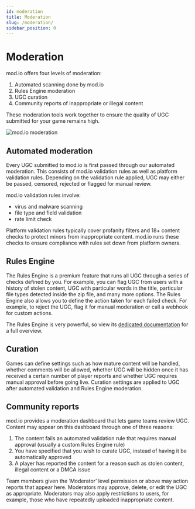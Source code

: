```yaml
---
id: moderation
title: Moderation
slug: /moderation/
sidebar_position: 0
---
```


# Moderation

mod.io offers four levels of moderation:
1. Automated scanning done by mod.io
2. Rules Engine moderation
3. UGC curation
4. Community reports of inappropriate or illegal content

These moderation tools work together to ensure the quality of UGC submitted for your game remains high.

![mod.io moderation](images/moderation.png)

## Automated moderation

Every UGC submitted to mod.io is first passed through our automated moderation. This consists of mod.io validation rules as well as platform validation rules. Depending on the validation rule applied, UGC may either be passed, censored, rejected or flagged for manual review.

mod.io validation rules involve:
* virus and malware scanning
* file type and field validation
* rate limit check

Platform validation rules typically cover profanity filters and 18+ content checks to protect minors from inappropriate content. mod.io runs these checks to ensure compliance with rules set down from platform owners.

## Rules Engine

The Rules Engine is a premium feature that runs all UGC through a series of checks defined by you. For example, you can flag UGC from users with a history of stolen content, UGC with particular words in the title, particular file types detected inside the zip file, and many more options. The Rules Engine also allows you to define the action taken for each failed check. For example, to reject the UGC, flag it for manual moderation or call a webhook for custom actions.

The Rules Engine is very powerful, so view its [dedicated documentation](/moderation/rules-engine/) for a full overview.

## Curation

Games can define settings such as how mature content will be handled, whether comments will be allowed, whether UGC will be hidden once it has received a certain number of player reports and whether UGC requires manual approval before going live. Curation settings are applied to UGC after automated validation and Rules Engine moderation.

## Community reports

mod.io provides a moderation dashboard that lets game teams review UGC. Content may appear on this dashboard through one of three reasons:

1. The content fails an automated validation rule that requires manual approval (usually a custom Rules Engine rule)
2. You have specified that you wish to curate UGC, instead of having it be automatically approved
3. A player has reported the content for a reason such as stolen content, illegal content or a DMCA issue

Team members given the ‘Moderator’ level permission or above may action reports that appear here. Moderators may approve, delete, or edit the UGC as appropriate. Moderators may also apply restrictions to users, for example, those who have repeatedly uploaded inappropriate content.